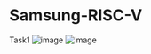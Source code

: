 # Samsung-RISC-V
Task1
![image](https://github.com/user-attachments/assets/4e0d4e62-9dc0-49eb-8151-48c54bb3dd57)
![image](https://github.com/user-attachments/assets/cc716667-9cb9-4ae8-abf7-53629a11ad73)

